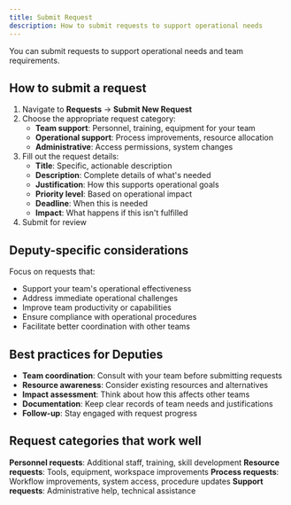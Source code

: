 ```yaml
---
title: Submit Request
description: How to submit requests to support operational needs
---
```


You can submit requests to support operational needs and team requirements.

## How to submit a request

1. Navigate to **Requests** → **Submit New Request**
2. Choose the appropriate request category:
   - **Team support**: Personnel, training, equipment for your team
   - **Operational support**: Process improvements, resource allocation
   - **Administrative**: Access permissions, system changes
3. Fill out the request details:
   - **Title**: Specific, actionable description
   - **Description**: Complete details of what's needed
   - **Justification**: How this supports operational goals
   - **Priority level**: Based on operational impact
   - **Deadline**: When this is needed
   - **Impact**: What happens if this isn't fulfilled
4. Submit for review

## Deputy-specific considerations

Focus on requests that:
- Support your team's operational effectiveness
- Address immediate operational challenges
- Improve team productivity or capabilities
- Ensure compliance with operational procedures
- Facilitate better coordination with other teams

## Best practices for Deputies

- **Team coordination**: Consult with your team before submitting requests
- **Resource awareness**: Consider existing resources and alternatives
- **Impact assessment**: Think about how this affects other teams
- **Documentation**: Keep clear records of team needs and justifications
- **Follow-up**: Stay engaged with request progress

## Request categories that work well

**Personnel requests**: Additional staff, training, skill development
**Resource requests**: Tools, equipment, workspace improvements
**Process requests**: Workflow improvements, system access, procedure updates
**Support requests**: Administrative help, technical assistance
